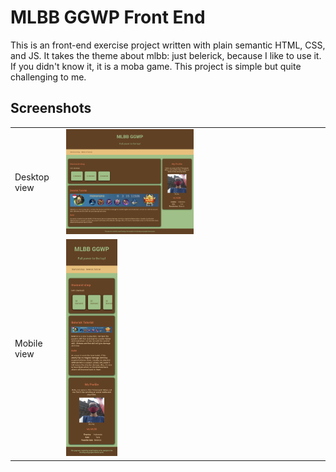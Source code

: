# MLBB GGWP Front End
This is an front-end exercise project written with plain semantic HTML, CSS, and JS. It takes the theme about mlbb: just belerick, because I like to use it. If you didn't know it, it is a moba game. This project is simple but quite challenging to me.
## Screenshots
<table>
  <tr>
    <td>Desktop view</td>
    <td>
      <img style='width:50%' alt='README-screenshot-desktop' src='screenshots/README-screenshot-desktop.png?style=md-center'>
    </td>
  </tr>
  <tr>
    <td>Mobile view</td>
    <td>
      <img style='width:20%' alt='README-screenshot-mobile' src='screenshots/README-screenshot-mobile.png'>
    </td>
  </tr>
</table>
